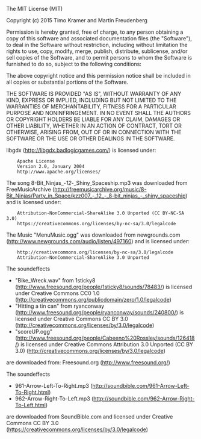 The MIT License (MIT)

Copyright (c) 2015 Timo Kramer and Martin Freudenberg

Permission is hereby granted, free of charge, to any person obtaining a copy
of this software and associated documentation files (the "Software"), to deal
in the Software without restriction, including without limitation the rights
to use, copy, modify, merge, publish, distribute, sublicense, and/or sell
copies of the Software, and to permit persons to whom the Software is
furnished to do so, subject to the following conditions:

The above copyright notice and this permission notice shall be included in all
copies or substantial portions of the Software.

THE SOFTWARE IS PROVIDED "AS IS", WITHOUT WARRANTY OF ANY KIND, EXPRESS OR
IMPLIED, INCLUDING BUT NOT LIMITED TO THE WARRANTIES OF MERCHANTABILITY,
FITNESS FOR A PARTICULAR PURPOSE AND NONINFRINGEMENT. IN NO EVENT SHALL THE
AUTHORS OR COPYRIGHT HOLDERS BE LIABLE FOR ANY CLAIM, DAMAGES OR OTHER
LIABILITY, WHETHER IN AN ACTION OF CONTRACT, TORT OR OTHERWISE, ARISING FROM,
OUT OF OR IN CONNECTION WITH THE SOFTWARE OR THE USE OR OTHER DEALINGS IN THE
SOFTWARE.


libgdx (http://libgdx.badlogicgames.com/) is licensed under:

        Apache License
        Version 2.0, January 2004
        http://www.apache.org/licenses/
                        
The song 8-Bit_Ninjas_-_12_-_Shiny_Spaceship.mp3 was downloaded from FreeMusicArchive
(http://freemusicarchive.org/music/8-Bit_Ninjas/Party_in_Space/kzz007_-_12_-_8-bit_ninjas_-_shiny_spaceship)
and is licensed under:

        Attribution-NonCommercial-ShareAlike 3.0 Unported (CC BY-NC-SA 3.0)
        https://creativecommons.org/licenses/by-nc-sa/3.0/legalcode
        
The Music "MenuMusic.ogg" was downloaded from newgrounds.com 
(http://www.newgrounds.com/audio/listen/497160)
and is licensed under:

        http://creativecommons.org/licenses/by-nc-sa/3.0/legalcode
        Attribution-NonCommercial-ShareAlike 3.0 Unported

The soundeffects 
* "Bike_Wreck.wav" from 1sticky8 (http://www.freesound.org/people/1sticky8/sounds/78483/) is licensed under Creative Commons CC0 1.0 (http://creativecommons.org/publicdomain/zero/1.0/legalcode)
* "Hitting a tin can" from ryanconway (http://www.freesound.org/people/ryanconway/sounds/240800/) is licensed under Creative Commons CC BY 3.0 (http://creativecommons.org/licenses/by/3.0/legalcode)
* "scoreUP.ogg" (http://www.freesound.org/people/Cabeeno%20Rossley/sounds/126418/) is licensed under Creative Commons Attribution 3.0 Unported (CC BY 3.0) (http://creativecommons.org/licenses/by/3.0/legalcode)

are downloaded from:
Freesound.org (http://www.freesound.org/)

The soundeffects 
* 961-Arrow-Left-To-Right.mp3 (http://soundbible.com/961-Arrow-Left-To-Right.html)
* 962-Arrow-Right-To-Left.mp3 (http://soundbible.com/962-Arrow-Right-To-Left.html)

are downloaded from SoundBible.com and licensed under Creative Commons CC BY 3.0 (https://creativecommons.org/licenses/by/3.0/legalcode)
